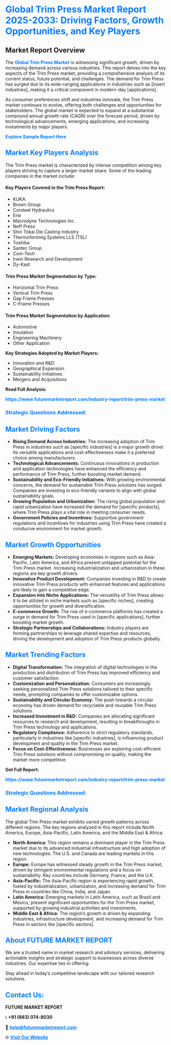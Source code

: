 <h1 style="color: #007BFF;">Global Trim Press Market Report 2025-2033: Driving Factors, Growth Opportunities, and Key Players</h1>

<section id="overview">
<h2>Market Report Overview</h2>
<p>The <a href="https://www.futuremarketreport.com/industry-report/trim-press-market" style="color: #007BFF; text-decoration: none;"><strong>Global Trim Press Market</strong></a> is witnessing significant growth, driven by increasing demand across various industries. This report delves into the key aspects of the Trim Press market, providing a comprehensive analysis of its current status, future potential, and challenges. The demand for Trim Press has surged due to its wide-ranging applications in industries such as [insert industries], making it a critical component in modern-day [applications].</p>
<p>As consumer preferences shift and industries innovate, the Trim Press market continues to evolve, offering both challenges and opportunities for stakeholders. The global market is expected to expand at a substantial compound annual growth rate (CAGR) over the forecast period, driven by technological advancements, emerging applications, and increasing investments by major players.</p>
</section>

<section id="overview">
<p><a href="https://www.futuremarketreport.com/request-sample/reportId=52237" style="color: #007BFF; text-decoration: none;"><strong>Explore Sample Report Here</strong></a></p>
</section>

<section id="key-players">
<h2 style="color: #007BFF;">Market Key Players Analysis</h2>
<p>The Trim Press market is characterized by intense competition among key players striving to capture a larger market share. Some of the leading companies in the market include:</p>
<h4>Key Players Covered in the Trim Press Report:</h4>
<ul><li>KUKA</li><li>Brown Group</li><li>Corsteel Hydraulics</li><li>Erie</li><li>Macrodyne Technologies Inc.</li><li>Neff Press</li><li>Shin Tokai Die Casting Industry</li><li>Thermoforming Systems LLS (TSL)</li><li>Toshiba</li><li>Santec Group</li><li>Com-Tech</li><li>Irwin Research and Development</li><li>Dy-Kast</li></ul>
<h4>Trim Press Market Segmentation by Type:</h4>
<ul><li>Horizontal Trim Press</li><li>Vertical Trim Press</li><li>Gap Frame Presses</li><li>C-Frame Presses</li></ul>

<h4>Trim Press Market Segmentation by Application:</h4>
<ul><li>Automotive</li><li>Insulation</li><li>Engineering Machinery</li><li>Other Application</li></ul>
<p><strong>Key Strategies Adopted by Market Players:</strong></p>
<ul>
<li>Innovation and R&D</li>
<li>Geographical Expansion</li>
<li>Sustainability Initiatives</li>
<li>Mergers and Acquisitions</li>
</ul>
</section>

<section>
<p><strong>Read Full Analysis: </strong></p><a href="https://www.futuremarketreport.com/industry-report/trim-press-market" style="color: #007BFF; text-decoration: none;"><strong>https://www.futuremarketreport.com/industry-report/trim-press-market</strong></a>
<h3 style="color: #007BFF;">Strategic Questions Addressed:</h3>
</section>

<section id="driving-factors">
<h2 style="color: #007BFF;">Market Driving Factors</h2>
<ul>
<li><strong>Rising Demand Across Industries:</strong> The increasing adoption of Trim Press in industries such as [specific industries] is a major growth driver. Its versatile applications and cost-effectiveness make it a preferred choice among manufacturers.</li>
<li><strong>Technological Advancements:</strong> Continuous innovations in production and application technologies have enhanced the efficiency and performance of Trim Press, further boosting market demand.</li>
<li><strong>Sustainability and Eco-Friendly Initiatives:</strong> With growing environmental concerns, the demand for sustainable Trim Press solutions has surged. Companies are investing in eco-friendly variants to align with global sustainability goals.</li>
<li><strong>Growing Population and Urbanization:</strong> The rising global population and rapid urbanization have increased the demand for [specific products], where Trim Press plays a vital role in meeting consumer needs.</li>
<li><strong>Government Policies and Incentives:</strong> Supportive government regulations and incentives for industries using Trim Press have created a conducive environment for market growth.</li>
</ul>
</section>

<section id="growth-opportunities">
<h2 style="color: #007BFF;">Market Growth Opportunities</h2>
<ul>
<li><strong>Emerging Markets:</strong> Developing economies in regions such as Asia-Pacific, Latin America, and Africa present untapped potential for the Trim Press market. Increasing industrialization and urbanization in these regions are key growth drivers.</li>
<li><strong>Innovative Product Development:</strong> Companies investing in R&D to create innovative Trim Press products with enhanced features and applications are likely to gain a competitive edge.</li>
<li><strong>Expansion into Niche Applications:</strong> The versatility of Trim Press allows it to be utilized in niche markets such as [specific niches], creating opportunities for growth and diversification.</li>
<li><strong>E-commerce Growth:</strong> The rise of e-commerce platforms has created a surge in demand for Trim Press used in [specific applications], further boosting market growth.</li>
<li><strong>Strategic Partnerships and Collaborations:</strong> Industry players are forming partnerships to leverage shared expertise and resources, driving the development and adoption of Trim Press products globally.</li>
</ul>
</section>

<section id="trending-factors">
<h2 style="color: #007BFF;">Market Trending Factors</h2>
<ul>
<li><strong>Digital Transformation:</strong> The integration of digital technologies in the production and distribution of Trim Press has improved efficiency and customer satisfaction.</li>
<li><strong>Customization and Personalization:</strong> Consumers are increasingly seeking personalized Trim Press solutions tailored to their specific needs, prompting companies to offer customizable options.</li>
<li><strong>Sustainability and Circular Economy:</strong> The push towards a circular economy has driven demand for recyclable and reusable Trim Press solutions.</li>
<li><strong>Increased Investment in R&D:</strong> Companies are allocating significant resources to research and development, resulting in breakthroughs in Trim Press technology and applications.</li>
<li><strong>Regulatory Compliance:</strong> Adherence to strict regulatory standards, particularly in industries like [specific industries], is influencing product development and quality in the Trim Press market.</li>
<li><strong>Focus on Cost-Effectiveness:</strong> Businesses are exploring cost-efficient Trim Press solutions without compromising on quality, making the market more competitive.</li>
</ul>
</section>

<section>
<p><strong>Get Full Report: </strong></p><a href="https://www.futuremarketreport.com/industry-report/trim-press-market" style="color: #007BFF; text-decoration: none;"><strong>https://www.futuremarketreport.com/industry-report/trim-press-market</strong></a>
<h3 style="color: #007BFF;">Strategic Questions Addressed:</h3>
</section>


<section id="regional-analysis">
<h2 style="color: #007BFF;">Market Regional Analysis</h2>
<p>The global Trim Press market exhibits varied growth patterns across different regions. The key regions analyzed in this report include North America, Europe, Asia-Pacific, Latin America, and the Middle East & Africa:</p>
<ul>
<li><strong>North America:</strong> This region remains a dominant player in the Trim Press market due to its advanced industrial infrastructure and high adoption of new technologies. The U.S. and Canada are leading markets in this region.</li>
<li><strong>Europe:</strong> Europe has witnessed steady growth in the Trim Press market, driven by stringent environmental regulations and a focus on sustainability. Key countries include Germany, France, and the U.K.</li>
<li><strong>Asia-Pacific:</strong> The Asia-Pacific region is experiencing rapid growth, fueled by industrialization, urbanization, and increasing demand for Trim Press in countries like China, India, and Japan.</li>
<li><strong>Latin America:</strong> Emerging markets in Latin America, such as Brazil and Mexico, present significant opportunities for the Trim Press market, supported by growing industrial activities and investments.</li>
<li><strong>Middle East & Africa:</strong> The region’s growth is driven by expanding industries, infrastructure development, and increasing demand for Trim Press in sectors like [specific sectors].</li>
</ul>
</section>

<footer>
<h2 style="color: #007BFF;">About FUTURE MARKET REPORT</h2>
<p>We are a trusted name in market research and advisory services, delivering actionable insights and strategic support to businesses across diverse industries. Our expertise lies in offering:</p>

<p>Stay ahead in today’s competitive landscape with our tailored research solutions.</p>

<h2 style="color: #007BFF;">Contact Us:</h2>
<p><strong>FUTURE MARKET REPORT</strong></p>
<p>📞 <strong>+91 (883) 074-8030</strong></p>
<p>📧 <strong><a href="mailto:help@futuremarketreport.com" style="color: #007BFF;">help@futuremarketreport.com</a></strong></p>
<p>🌐 <strong><a href="https://www.futuremarketreport.com/" style="color: #007BFF;">Visit Our Website</a></strong></p>
</footer>